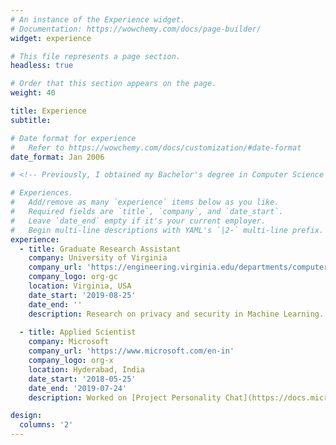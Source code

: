 ```yaml
---
# An instance of the Experience widget.
# Documentation: https://wowchemy.com/docs/page-builder/
widget: experience

# This file represents a page section.
headless: true

# Order that this section appears on the page.
weight: 40

title: Experience
subtitle:

# Date format for experience
#   Refer to https://wowchemy.com/docs/customization/#date-format
date_format: Jan 2006

# <!-- Previously, I obtained my Bachelor's degree in Computer Science from IIIT Delhi, where I worked at the PreCog research lab and IAB research lab. Post my graduation, I spent an amazing year at Microsoft India, working in STCI on amazing technologies around conversational agents and question-answering systems. -->

# Experiences.
#   Add/remove as many `experience` items below as you like.
#   Required fields are `title`, `company`, and `date_start`.
#   Leave `date_end` empty if it's your current employer.
#   Begin multi-line descriptions with YAML's `|2-` multi-line prefix.
experience:
  - title: Graduate Research Assistant
    company: University of Virginia
    company_url: 'https://engineering.virginia.edu/departments/computer-science'
    company_logo: org-gc
    location: Virginia, USA
    date_start: '2019-08-25'
    date_end: ''
    description: Research on privacy and security in Machine Learning.
        
  - title: Applied Scientist
    company: Microsoft
    company_url: 'https://www.microsoft.com/en-in'
    company_logo: org-x
    location: Hyderabad, India
    date_start: '2018-05-25'
    date_end: '2019-07-24'
    description: Worked on [Project Personality Chat](https://docs.microsoft.com/en-us/azure/cognitive-services/qnamaker/how-to/chit-chat-knowledge-base?tabs=v1) and [Microsoft Icecaps](https://www.microsoft.com/en-us/research/project/microsoft-icecaps/).

design:
  columns: '2'
---
```

